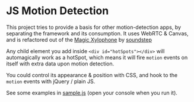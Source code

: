 JS Motion Detection
===================

This project tries to provide a basis for other motion-detection apps, by separating the framework and its consumption.
It uses WebRTC &amp; Canvas, and is refactored out of the [Magic Xylophone](http://www.soundstep.com/blog/experiments/jsdetection/) by [soundstep](https://github.com/soundstep)

Any child element you add inside `<div id="hotSpots"></div>` will automagically work as a hotSpot, which means it will fire `motion` events on itself with extra data upon motion detection.

You could control its appearance & position with CSS, and hook to the `motion` events with jQuery / plain JS.

See some examples in [sample.js](https://github.com/RonnyO/js-motion-detection/blob/master/js/sample.js) (open your console when you run it).